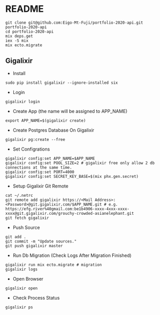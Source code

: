 # README

```
git clone git@github.com:Eigo-Mt-Fuji/portfolio-2020-api.git portfolio-2020-api
cd portfolio-2020-api
mix deps.get
iex -S mix
mix ecto.migrate
```

## Gigalixir 

* Install

```
sudo pip install gigalixir --ignore-installed six
```

* Login

```
gigalixir login
```

* Create App (the name will be assigned to APP_NAME)

```
export APP_NAME=$(gigalixir create)
```

* Create Postgres Database On Gigalixir

```
gigalixir pg:create --free
```

* Set Configrations

```
gigalixir config:set APP_NAME=$APP_NAME
gigalixir config:set POOL_SIZE=2 # gigalixir free only allow 2 db connections at the same time.
gigalixir config:set PORT=4000
gigalixir config:set SECRET_KEY_BASE=$(mix phx.gen.secret)
```

* Setup Gigalixir Git Remote 

```
cat ~/.netrc
git remote add gigalixir https://<Mail Address>:<Password>@git.gigalixir.com/$APP_NAME.git # e.g. https://efg.river%40gmail.com:be1b4906-xxxx-4xxx-xxxx-xxxx@git.gigalixir.com/grouchy-crowded-asianelephant.git
git fetch gigalixir
```

* Push Source

```
git add .
git commit -m "Update sources."
git push gigalixir master
```

* Run Db Migration (Check Logs After Migration Finished)

```
gigalixir run mix ecto.migrate # migration
gigalixir logs 
```

* Open Browser

```
gigalixir open
```

* Check Process Status

```
gigalixir ps
```

